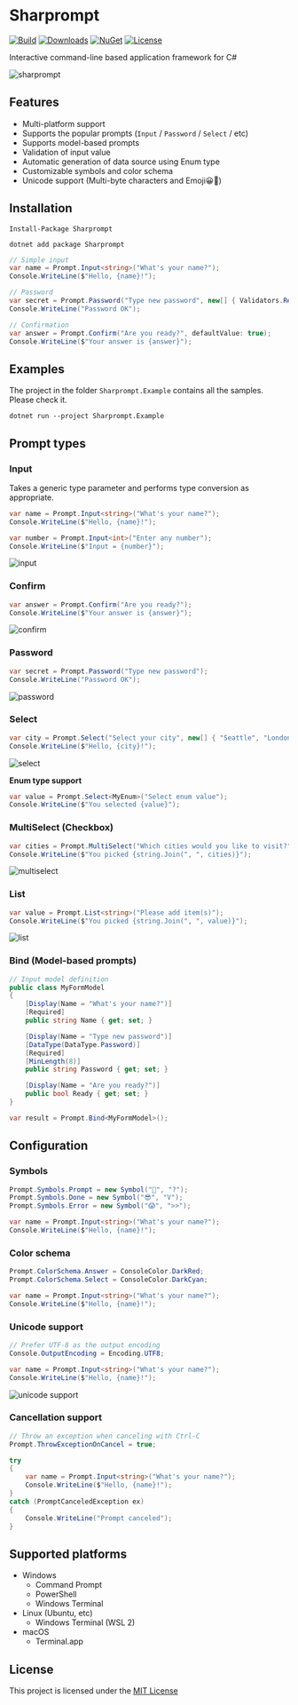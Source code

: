 # Sharprompt

[![Build](https://github.com/shibayan/Sharprompt/workflows/Build/badge.svg)](https://github.com/shibayan/Sharprompt/actions/workflows/build.yml)
[![Downloads](https://badgen.net/nuget/dt/Sharprompt)](https://www.nuget.org/packages/Sharprompt/)
[![NuGet](https://badgen.net/nuget/v/Sharprompt)](https://www.nuget.org/packages/Sharprompt/)
[![License](https://badgen.net/github/license/shibayan/Sharprompt)](https://github.com/shibayan/Sharprompt/blob/master/LICENSE)

Interactive command-line based application framework for C#

![sharprompt](https://user-images.githubusercontent.com/1356444/62227794-87506e00-b3f7-11e9-84ae-06c9a900448b.gif)

## Features

- Multi-platform support
- Supports the popular prompts (`Input` / `Password` / `Select` / etc)
- Supports model-based prompts
- Validation of input value
- Automatic generation of data source using Enum type
- Customizable symbols and color schema
- Unicode support (Multi-byte characters and Emoji😀🎉)

## Installation

```
Install-Package Sharprompt
```

```
dotnet add package Sharprompt
```

```csharp
// Simple input
var name = Prompt.Input<string>("What's your name?");
Console.WriteLine($"Hello, {name}!");

// Password
var secret = Prompt.Password("Type new password", new[] { Validators.Required(), Validators.MinLength(8) });
Console.WriteLine("Password OK");

// Confirmation
var answer = Prompt.Confirm("Are you ready?", defaultValue: true);
Console.WriteLine($"Your answer is {answer}");
```

## Examples

The project in the folder `Sharprompt.Example` contains all the samples. Please check it.

```
dotnet run --project Sharprompt.Example
```

## Prompt types

### Input

Takes a generic type parameter and performs type conversion as appropriate.

```csharp
var name = Prompt.Input<string>("What's your name?");
Console.WriteLine($"Hello, {name}!");

var number = Prompt.Input<int>("Enter any number");
Console.WriteLine($"Input = {number}");
```

![input](https://user-images.githubusercontent.com/1356444/62228275-50c72300-b3f8-11e9-8d51-63892e8eeaaa.gif)

### Confirm

```csharp
var answer = Prompt.Confirm("Are you ready?");
Console.WriteLine($"Your answer is {answer}");
```

![confirm](https://user-images.githubusercontent.com/1356444/62229064-e0210600-b3f9-11e9-8c52-b9c9257811c0.gif)

### Password

```csharp
var secret = Prompt.Password("Type new password");
Console.WriteLine("Password OK");
```

![password](https://user-images.githubusercontent.com/1356444/62228952-9fc18800-b3f9-11e9-98ea-3aa52ee84e93.gif)

### Select

```csharp
var city = Prompt.Select("Select your city", new[] { "Seattle", "London", "Tokyo" });
Console.WriteLine($"Hello, {city}!");
```

![select](https://user-images.githubusercontent.com/1356444/62228719-2de93e80-b3f9-11e9-8be5-f19e6ef58aeb.gif)

**Enum type support**

```csharp
var value = Prompt.Select<MyEnum>("Select enum value");
Console.WriteLine($"You selected {value}");
```

### MultiSelect (Checkbox)

```csharp
var cities = Prompt.MultiSelect("Which cities would you like to visit?", new[] { "Seattle", "London", "Tokyo", "New York", "Singapore", "Shanghai" }, pageSize: 3);
Console.WriteLine($"You picked {string.Join(", ", cities)}");
```

![multiselect](https://user-images.githubusercontent.com/1356444/127033929-3278e39c-e260-4aed-9c3c-3cfd7d3f3549.gif)

### List

```csharp
var value = Prompt.List<string>("Please add item(s)");
Console.WriteLine($"You picked {string.Join(", ", value)}");
```

![list](https://user-images.githubusercontent.com/1356444/127033968-cf70bd1b-bcd1-4c4f-bdbe-74aae52cdb86.gif)

### Bind (Model-based prompts)

```csharp
// Input model definition
public class MyFormModel
{
    [Display(Name = "What's your name?")]
    [Required]
    public string Name { get; set; }

    [Display(Name = "Type new password")]
    [DataType(DataType.Password)]
    [Required]
    [MinLength(8)]
    public string Password { get; set; }

    [Display(Name = "Are you ready?")]
    public bool Ready { get; set; }
}

var result = Prompt.Bind<MyFormModel>();
```

## Configuration

### Symbols

```csharp
Prompt.Symbols.Prompt = new Symbol("🤔", "?");
Prompt.Symbols.Done = new Symbol("😎", "V");
Prompt.Symbols.Error = new Symbol("😱", ">>");

var name = Prompt.Input<string>("What's your name?");
Console.WriteLine($"Hello, {name}!");
```

### Color schema

```csharp
Prompt.ColorSchema.Answer = ConsoleColor.DarkRed;
Prompt.ColorSchema.Select = ConsoleColor.DarkCyan;

var name = Prompt.Input<string>("What's your name?");
Console.WriteLine($"Hello, {name}!");
```

### Unicode support

```csharp
// Prefer UTF-8 as the output encoding
Console.OutputEncoding = Encoding.UTF8;

var name = Prompt.Input<string>("What's your name?");
Console.WriteLine($"Hello, {name}!");
```

![unicode support](https://user-images.githubusercontent.com/1356444/89803983-86a3f900-db6e-11ea-8fc8-5b6f9ef5644f.gif)

### Cancellation support

```csharp
// Throw an exception when canceling with Ctrl-C
Prompt.ThrowExceptionOnCancel = true;

try
{
    var name = Prompt.Input<string>("What's your name?");
    Console.WriteLine($"Hello, {name}!");
}
catch (PromptCanceledException ex)
{
    Console.WriteLine("Prompt canceled");
}
```

## Supported platforms

- Windows
  - Command Prompt
  - PowerShell
  - Windows Terminal
- Linux (Ubuntu, etc)
  - Windows Terminal (WSL 2)
- macOS
  - Terminal.app

## License

This project is licensed under the [MIT License](https://github.com/shibayan/Sharprompt/blob/master/LICENSE)
